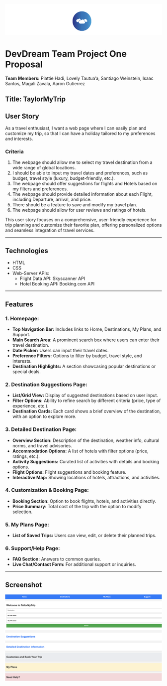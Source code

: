  
![Alt text for the image](./assets/images/devdream_team.png)
# **DevDream Team Project One Proposal**

**Team Members:** Piattie Hadi, Lovely Tautua’a, Santiago Weinstein, Isaac Santos, Magali Zavala, Aaron Gutierrez

## **Title: TaylorMyTrip**

## **User Story**
As a travel enthusiast, I want a web page where I can easily plan and customize my trip, so that I can have a holiday tailored to my preferences and interests.

### **Criteria**
1. The webpage should allow me to select my travel destination from a wide range of global locations.
2. I should be able to input my travel dates and preferences, such as budget, travel style (luxury, budget-friendly, etc.).
3. The webpage should offer suggestions for flights and Hotels based on my filters and preferences.
4. The webpage should provide detailed information about each Flight, including Departure, arrival, and price.
5. There should be a feature to save and modify my travel plan.
6. The webpage should allow for user reviews and ratings of hotels.

This user story focuses on a comprehensive, user-friendly experience for trip planning and customize their favorite plan, offering personalized options and seamless integration of travel services.

---

## **Technologies**
- HTML
- CSS
- Web-Server APIs:
  - Flight Data API: Skyscanner API
  - Hotel Booking API: Booking.com API

---

## **Features**

### **1. Homepage**:
   - **Top Navigation Bar:** Includes links to Home, Destinations, My Plans, and Support.
   - **Main Search Area:** A prominent search box where users can enter their travel destination.
   - **Date Picker:** Users can input their travel dates.
   - **Preference Filters:** Options to filter by budget, travel style, and interests.
   - **Destination Highlights:** A section showcasing popular destinations or special deals.

### **2. Destination Suggestions Page**:
   - **List/Grid View:** Display of suggested destinations based on user input.
   - **Filter Options:** Ability to refine search by different criteria (price, type of experience, etc.).
   - **Destination Cards:** Each card shows a brief overview of the destination, with an option to explore more.

### **3. Detailed Destination Page**:
   - **Overview Section:** Description of the destination, weather info, cultural norms, and travel advisories.
   - **Accommodation Options:** A list of hotels with filter options (price, ratings, etc.).
   - **Activity Suggestions:** Curated list of activities with details and booking options.
   - **Flight Options:** Flight suggestions and booking feature.
   - **Interactive Map:** Showing locations of hotels, attractions, and activities.

### **4. Customization & Booking Page**:
   - **Booking Section:** Option to book flights, hotels, and activities directly.
   - **Price Summary:** Total cost of the trip with the option to modify selection.

### **5. My Plans Page**:
   - **List of Saved Trips:** Users can view, edit, or delete their planned trips.

### **6. Support/Help Page**:
   - **FAQ Section:** Answers to common queries.
   - **Live Chat/Contact Form:** For additional support or inquiries.

---

## **Screenshot**

![Alt text for the image](./assets/images/wireframe.png)


